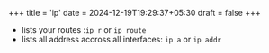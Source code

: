 +++
title = 'ip'
date = 2024-12-19T19:29:37+05:30
draft = false
+++

- lists your routes :`ip r` or `ip route`
- lists all address accross all interfaces: `ip a` or `ip addr`
